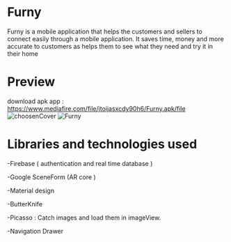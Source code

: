 # Furny
Furny is a mobile application that helps the customers and sellers to connect easily through a mobile application. It saves time, money and more accurate to customers as helps them to see what they need and try it in their home

# Preview
download apk app : https://www.mediafire.com/file/jtoijasxcdy90h6/Furny.apk/file
![choosenCover](https://user-images.githubusercontent.com/73345730/222239398-e4ab48ee-1e08-496b-8af9-03ba5fa81ed8.jpg)
![Furny](https://user-images.githubusercontent.com/73345730/224547587-3189318f-ace1-4538-998b-ba8d72645a4d.jpg)


# Libraries and technologies used

-Firebase ( authentication and real time database )

-Google SceneForm (AR core )

-Material design

-ButterKnife

-Picasso :  Catch images and load them in imageView.

-Navigation Drawer

